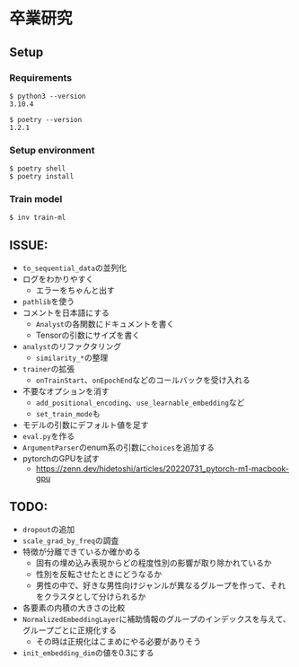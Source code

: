 # 卒業研究

## Setup

### Requirements

```
$ python3 --version
3.10.4

$ poetry --version
1.2.1
```

### Setup environment

```shell
$ poetry shell
$ poetry install
```

### Train model

```shell
$ inv train-ml
```

## ISSUE:

- `to_sequential_data`の並列化
- ログをわかりやすく
    - エラーをちゃんと出す
- `pathlib`を使う
- コメントを日本語にする
    - `Analyst`の各関数にドキュメントを書く
    - Tensorの引数にサイズを書く
- `analyst`のリファクタリング
    - `similarity_*`の整理
- `trainer`の拡張
    - `onTrainStart`、`onEpochEnd`などのコールバックを受け入れる
- 不要なオプションを消す
    - `add_positional_encoding`、`use_learnable_embedding`など
    - `set_train_mode`も
- モデルの引数にデフォルト値を足す
- `eval.py`を作る
- `ArgumentParser`のenum系の引数に`choices`を追加する
- pytorchのGPUを試す
    - https://zenn.dev/hidetoshi/articles/20220731_pytorch-m1-macbook-gpu

## TODO:

- `dropout`の追加
- `scale_grad_by_freq`の調査
- 特徴が分離できているか確かめる
    - 固有の埋め込み表現からどの程度性別の影響が取り除かれているか
    - 性別を反転させたときにどうなるか
    - 男性の中で、好きな男性向けジャンルが異なるグループを作って、それをクラスタとして分けられるか
- 各要素の内積の大きさの比較
- `NormalizedEmbeddingLayer`に補助情報のグループのインデックスを与えて、グループごとに正規化する
    - その時は正規化はこまめにやる必要がありそう
- `init_embedding_dim`の値を0.3にする